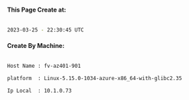 
   
#### This Page Create at:

```bash

2023-03-25 - 22:30:45 UTC

```

#### Create By Machine:

```bash

Host Name : fv-az401-901

platform  : Linux-5.15.0-1034-azure-x86_64-with-glibc2.35

Ip Local  : 10.1.0.73

```

